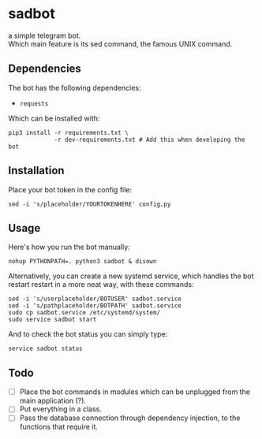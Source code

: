 # sadbot
a simple telegram bot.  
Which main feature is its sed command, the famous UNIX command.

## Dependencies
The bot has the following dependencies:
- `requests`

Which can be installed with:
```
pip3 install -r requirements.txt \
             -r dev-requirements.txt # Add this when developing the bot
```

## Installation
Place your bot token in the config file:
```
sed -i 's/placeholder/YOURTOKENHERE' config.py
```

## Usage
Here's how you run the bot manually:  
```
nohup PYTHONPATH=. python3 sadbot & disown
```
Alternatively, you can create a new systemd service, which handles the bot restart
restart in a more neat way, with these commands:
```
sed -i 's/userplaceholder/BOTUSER' sadbot.service
sed -i 's/pathplaceholder/BOTPATH' sadbot.service
sudo cp sadbot.service /etc/systemd/system/
sudo service sadbot start
```
And to check the bot status you can simply type:
```
service sadbot status
```

## Todo
- [ ] Place the bot commands in modules which can be unplugged from the
main application (?).
- [ ] Put everything in a class.
- [ ] Pass the database connection through dependency injection, to the
functions that require it.
